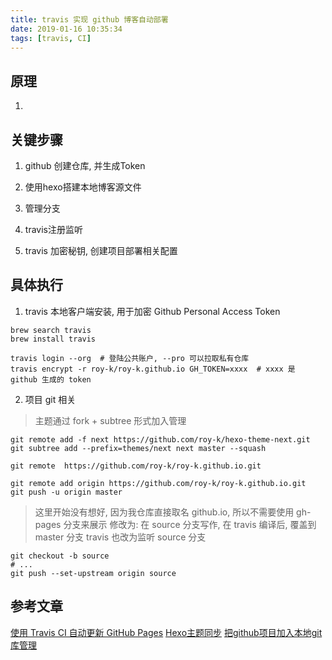 ```yaml
---
title: travis 实现 github 博客自动部署
date: 2019-01-16 10:35:34
tags: [travis, CI]
---
```


## 原理

1.

## 关键步骤

1. github 创建仓库, 并生成Token

2. 使用hexo搭建本地博客源文件

3. 管理分支

4. travis注册监听

5. travis 加密秘钥, 创建项目部署相关配置

## 具体执行


1. travis 本地客户端安装, 用于加密 Github Personal Access Token

```shell
brew search travis
brew install travis

travis login --org  # 登陆公共账户, --pro 可以拉取私有仓库
travis encrypt -r roy-k/roy-k.github.io GH_TOKEN=xxxx  # xxxx 是 github 生成的 token
```

2. 项目 git 相关

> 主题通过 fork + subtree 形式加入管理

```shell
git remote add -f next https://github.com/roy-k/hexo-theme-next.git
git subtree add --prefix=themes/next next master --squash

git remote  https://github.com/roy-k/roy-k.github.io.git

git remote add origin https://github.com/roy-k/roy-k.github.io.git
git push -u origin master
```
> 这里开始没有想好, 因为我仓库直接取名 github.io, 所以不需要使用 gh-pages 分支来展示
> 修改为: 在 source 分支写作, 在 travis 编译后, 覆盖到 master 分支
> travis 也改为监听 source 分支
>
```shell
git checkout -b source
# ...
git push --set-upstream origin source
```




## 参考文章

[使用 Travis CI 自动更新 GitHub Pages](https://notes.iissnan.com/2016/publishing-github-pages-with-travis-ci/)
[Hexo主题同步](http://w4lle.com/2016/06/06/Hexo-themes/index.html)
[把github项目加入本地git库管理](https://blog.csdn.net/samxx8/article/details/72121494)
